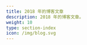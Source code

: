 ```yaml
---
title: 2018 年的博客文章
description: 2018 年的博客文章。
weight: 10
type: section-index
icon: /img/blog.svg
---
```

